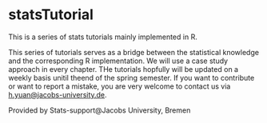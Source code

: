 # statsTutorial
This is  a series of stats tutorials mainly implemented in R.

This series of tutorials serves as a bridge between the statistical knowledge and the corresponding R implementation. We will use a case study approach in every chapter. THe tutorials hopfully will be updated on a weekly basis unitil theend of the spring semester. If you want to contribute or want to report a mistake, you are very welcome to contact us via h.yuan@jacobs-university.de.

Provided by Stats-support@Jacobs University, Bremen 